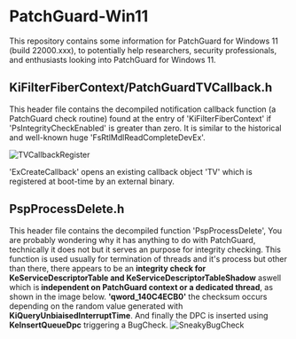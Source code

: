 # PatchGuard-Win11
This repository contains some information for PatchGuard for Windows 11 (build 22000.xxx), to potentially help researchers, security professionals, and enthusiasts looking into PatchGuard for Windows 11.

<h2>KiFilterFiberContext/PatchGuardTVCallback.h</h2>
<p>This header file contains the decompiled notification callback function (a PatchGuard check routine) found at the entry of 'KiFilterFiberContext' if 'PsIntegrityCheckEnabled' is greater than zero. It is similar to the historical and well-known huge 'FsRtlMdlReadCompleteDevEx'.</p>
<img src="https://i.imgur.com/ypKeYLd.png" alt="TVCallbackRegister">

<p>'ExCreateCallback' opens an existing callback object 'TV' which is registered at boot-time by an external binary.</p>

<h2>PspProcessDelete.h</h2>
<p>This header file contains the decompiled function 'PspProcessDelete', You are probably wondering why it has anything to do with PatchGuard, technically it does not but it serves an purpose for integrity checking. This function is used usually for termination of threads and it's process but other than there, there appears to be an <b>integrity check for KeServiceDescriptorTable and KeServiceDescriptorTableShadow</b> aswell which is<b> independent on PatchGuard context or a dedicated thread</b>, as shown in the image below. <b>'qword_140C4ECB0'</b> the checksum occurs depending on the random value generated with <b>KiQueryUnbiaisedInterruptTime</b>. And finally the DPC is inserted using <b>KeInsertQueueDpc</b> triggering a BugCheck.
<img src="https://i.imgur.com/Fg5Sp6T.png" alt="SneakyBugCheck">
